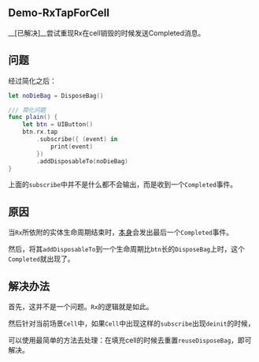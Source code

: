 ## Demo-RxTapForCell
__[已解决]__尝试重现Rx在cell销毁的时候发送Completed消息。 

## 问题

经过简化之后：
```swift
let noDieBag = DisposeBag()

/// 简化问题
func plain() {
    let btn = UIButton()
    btn.rx.tap
        .subscribe({ (event) in
            print(event)
        })
        .addDisposableTo(noDieBag)
}
```
上面的`subscribe`中并不是什么都不会输出，而是收到一个`Completed`事件。

## 原因

当`Rx`所依附的实体生命周期结束时，[本身](https://github.com/ReactiveX/RxSwift/blob/master/RxCocoa/iOS/UIControl%2BRx.swift#L50)会发出最后一个`Completed`事件。

然后，将其`addDisposableTo`到一个生命周期比`btn`长的`DisposeBag`上时，这个`Completed`就出现了。

## 解决办法

首先，这并不是一个问题。`Rx`的逻辑就是如此。

然后针对当前场景`Cell`中，如果`Cell`中出现这样的`subscribe`出现`deinit`的时候，

可以使用最简单的方法去处理：在填充cell的时候去重置`reuseDisposeBag`，即可解决。
